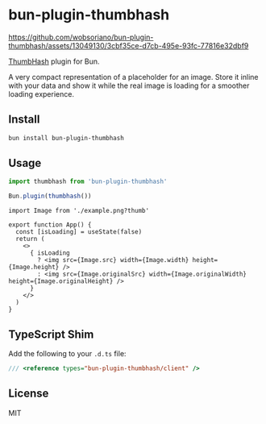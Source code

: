 # bun-plugin-thumbhash



https://github.com/wobsoriano/bun-plugin-thumbhash/assets/13049130/3cbf35ce-d7cb-495e-93fc-77816e32dbf9



[ThumbHash](https://github.com/evanw/thumbhash) plugin for Bun.

A very compact representation of a placeholder for an image. Store it inline with your data and show it while the real image is loading for a smoother loading experience.

## Install

```bash
bun install bun-plugin-thumbhash
```

## Usage

```ts
import thumbhash from 'bun-plugin-thumbhash'

Bun.plugin(thumbhash())
```

```tsx
import Image from './example.png?thumb'

export function App() {
  const [isLoading] = useState(false)
  return (
    <>
      { isLoading
        ? <img src={Image.src} width={Image.width} height={Image.height} />
        : <img src={Image.originalSrc} width={Image.originalWidth} height={Image.originalHeight} />
      }
    </>
  )
}
```

## TypeScript Shim

Add the following to your `.d.ts` file:

```ts
/// <reference types="bun-plugin-thumbhash/client" />
```

## License

MIT
